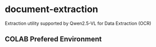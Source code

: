 # document-extraction
Extraction utility supported by Qwen2.5-VL for Data Extraction (OCR)

## COLAB Prefered Environment
